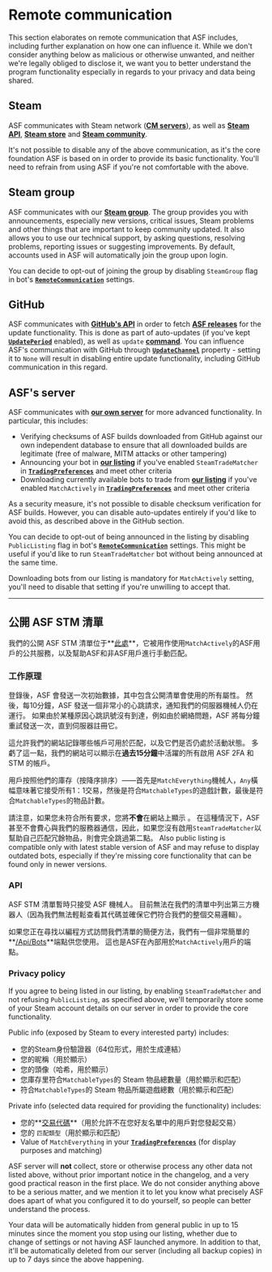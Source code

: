 # Remote communication

This section elaborates on remote communication that ASF includes, including further explanation on how one can influence it. While we don't consider anything below as malicious or otherwise unwanted, and neither we're legally obliged to disclose it, we want you to better understand the program functionality especially in regards to your privacy and data being shared.

## Steam

ASF communicates with Steam network (**[CM servers](https://api.steampowered.com/ISteamDirectory/GetCMList/v1?cellid=0)**), as well as **[Steam API](api.steampowered.com)**, **[Steam store](https://store.steampowered.com)** and **[Steam community](https://steamcommunity.com)**.

It's not possible to disable any of the above communication, as it's the core foundation ASF is based on in order to provide its basic functionality. You'll need to refrain from using ASF if you're not comfortable with the above.

## Steam group

ASF communicates with our **[Steam group](https://steamcommunity.com/groups/archiasf)**. The group provides you with announcements, especially new versions, critical issues, Steam problems and other things that are important to keep community updated. It also allows you to use our technical support, by asking questions, resolving problems, reporting issues or suggesting improvements. By default, accounts used in ASF will automatically join the group upon login.

You can decide to opt-out of joining the group by disabling `SteamGroup` flag in bot's **[`RemoteCommunication`](https://github.com/JustArchiNET/ArchiSteamFarm/wiki/Configuration#remotecommunication)** settings.

## GitHub

ASF communicates with **[GitHub's API](https://api.github.com)** in order to fetch **[ASF releases](https://github.com/JustArchiNET/ArchiSteamFarm/releases)** for the update functionality. This is done as part of auto-updates (if you've kept **[`UpdatePeriod`](https://github.com/JustArchiNET/ArchiSteamFarm/wiki/Configuration#updateperiod)** enabled), as well as `update` **[command](https://github.com/JustArchiNET/ArchiSteamFarm/wiki/Commands)**. You can influence ASF's communication with GitHub through **[`UpdateChannel`](https://github.com/JustArchiNET/ArchiSteamFarm/wiki/Configuration#updatechannel)** property - setting it to `None` will result in disabling entire update functionality, including GitHub communication in this regard.

## ASF's server

ASF communicates with **[our own server](https://asf.justarchi.net)** for more advanced functionality. In particular, this includes:
- Verifying checksums of ASF builds downloaded from GitHub against our own independent database to ensure that all downloaded builds are legitimate (free of malware, MITM attacks or other tampering)
- Announcing your bot in **[our listing](https://asf.justarchi.net/STM)** if you've enabled `SteamTradeMatcher` in **[`TradingPreferences`](#tradingpreferences)** and meet other criteria
- Downloading currently available bots to trade from **[our listing](https://asf.justarchi.net/STM)** if you've enabled `MatchActively` in **[`TradingPreferences`](#tradingpreferences)** and meet other criteria

As a security measure, it's not possible to disable checksum verification for ASF builds. However, you can disable auto-updates entirely if you'd like to avoid this, as described above in the GitHub section.

You can decide to opt-out of being announced in the listing by disabling `PublicListing` flag in bot's **[`RemoteCommunication`](https://github.com/JustArchiNET/ArchiSteamFarm/wiki/Configuration#remotecommunication)** settings. This might be useful if you'd like to run `SteamTradeMatcher` bot without being announced at the same time.

Downloading bots from our listing is mandatory for `MatchActively` setting, you'll need to disable that setting if you're unwilling to accept that.

---

## 公開 ASF STM 清單

我們的公開 ASF STM 清單位于**[此處](https://asf.justarchi.net/STM)**，它被用作使用` MatchActively `的ASF用戶的公共服務，以及幫助ASF和非ASF用戶進行手動匹配。

### 工作原理

登錄後，ASF 會發送一次初始數據，其中包含公開清單會使用的所有屬性。 然後，每10分鐘，ASF 發送一個非常小的心跳請求，通知我們的伺服器機械人仍在運行。 如果由於某種原因心跳訊號沒有到達，例如由於網絡問題，ASF 將每分鐘重試發送一次，直到伺服器註冊它。

這允許我們的網站記錄哪些帳戶可用於匹配，以及它們是否仍處於活動狀態。 多虧了這一點，我們的網站可以顯示在**過去15分鐘**中活躍的所有啟用 ASF 2FA 和 STM 的帳戶。

用戶按照他們的庫存（按降序排序）——首先是` MatchEverything `機械人，`Any`橫幅意味著它接受所有1：1交易，然後是符合` MatchableTypes `的遊戲計數，最後是符合` MatchableTypes `的物品計數。

請注意，如果您未符合所有要求，您將**不會**在網站上顯示 。 在這種情況下，ASF甚至不會費心與我們的服務器通信，因此，如果您沒有啟用` SteamTradeMatcher `以幫助自己匹配冗餘物品，則會完全跳過第二點。 Also public listing is compatible only with latest stable version of ASF and may refuse to display outdated bots, especially if they're missing core functionality that can be found only in newer versions.

### API

ASF STM 清單暫時只接受 ASF 機械人。 目前無法在我們的清單中列出第三方機器人（因為我們無法輕鬆查看其代碼並確保它們符合我們的整個交易邏輯）。

如果您正在尋找以編程方式訪問我們清單的簡便方法，我們有一個非常簡單的**[/Api/Bots](https://asf.justarchi.net/Api/Bots)**端點供您使用。 這也是ASF在內部用於` MatchActively `用戶的端點。

### Privacy policy

If you agree to being listed in our listing, by enabling `SteamTradeMatcher` and not refusing `PublicListing`, as specified above, we'll temporarily store some of your Steam account details on our server in order to provide the core functionality.

Public info (exposed by Steam to every interested party) includes:
- 您的Steam身份驗證器（64位形式，用於生成連結）
- 您的昵稱（用於顯示）
- 您的頭像（哈希，用於顯示）
- 您庫存里符合`MatchableTypes`的 Steam 物品總數量（用於顯示和匹配）
- 符合`MatchableTypes`的 Steam 物品所屬遊戲總數（用於顯示和匹配）

Private info (selected data required for providing the functionality) includes:
- 您的**[交易代碼](https://steamcommunity.com/my/tradeoffers/privacy)**（用於允許不在您好友名單中的用戶對您發起交易）
- 您的 `匹配類型`（用於顯示和匹配）
- Value of `MatchEverything` in your **[`TradingPreferences`](#tradingpreferences)** (for display purposes and matching)

ASF server will **not** collect, store or otherwise process any other data not listed above, without prior important notice in the changelog, and a very good practical reason in the first place. We do not consider anything above to be a serious matter, and we mention it to let you know what precisely ASF does apart of what you configured it to do yourself, so people can better understand the process.

Your data will be automatically hidden from general public in up to 15 minutes since the moment you stop using our listing, whether due to change of settings or not having ASF launched anymore. In addition to that, it'll be automatically deleted from our server (including all backup copies) in up to 7 days since the above happening.